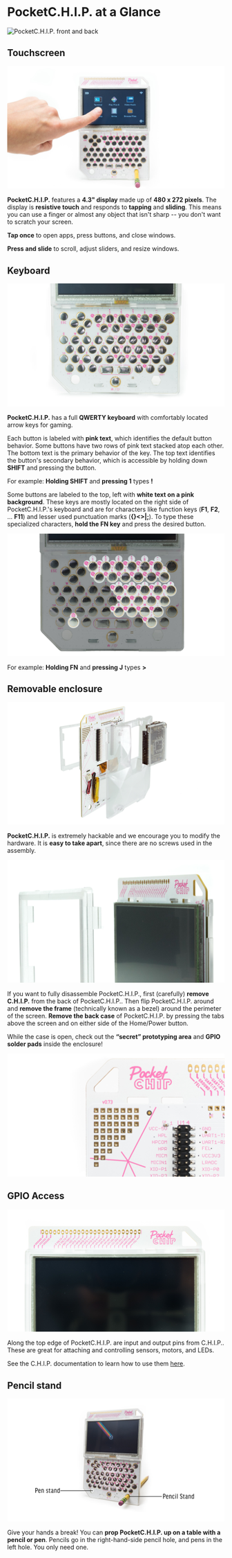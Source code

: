 # PocketC.H.I.P. at a Glance

![PocketC.H.I.P. front and back](front-and-back.png)

## Touchscreen

![touchscreen](images/finger-on-screen.jpg)

**PocketC.H.I.P.** features a **4.3" display** made up of **480 x 272 pixels**. The display is **resistive touch** and responds to **tapping** and **sliding**. This means you can use a finger or almost any object that isn't sharp -- you don't want to scratch your screen.

**Tap once** to open apps, press buttons, and close windows.

**Press and slide** to scroll, adjust sliders, and resize windows.

## Keyboard

![Keyboard layout](images/keyboard.jpg)

**PocketC.H.I.P.** has a full **QWERTY keyboard** with comfortably located arrow keys for gaming. 

Each button is labeled with **pink text**, which identifies the default button behavior. Some buttons have two rows of pink text stacked atop each other. The bottom text is the primary behavior of the key. The top text identifies the button's secondary behavior, which is accessible by holding down **SHIFT** and pressing the button. 

For example: **Holding SHIFT** and **pressing 1** types **!** 

Some buttons are labeled to the top, left with **white text on a pink background**. These keys are mostly located on the right side of PocketC.H.I.P.'s keyboard and are for characters like function keys (**F1**, **F2**, ... **F11**) and lesser used punctuation marks (**{}<>|;**). To type these specialized characters, **hold the FN key** and press the desired button.

![Function keys](images/function-keys.jpg)

For example: **Holding FN** and **pressing J** types **>**

## Removable enclosure
![Exploded View](images/exploded.jpg)

**PocketC.H.I.P.** is extremely hackable and we encourage you to modify the hardware. It is **easy to take apart**, since there are no screws used in the assembly. 

![Bezel](images/bezel.jpg)

If you want to fully disassemble PocketC.H.I.P., first (carefully) **remove C.H.I.P.** from the back of PocketC.H.I.P.. Then flip PocketC.H.I.P. around and **remove the frame** (technically known as a bezel) around the perimeter of the screen. **Remove the back case** of PocketC.H.I.P. by pressing the tabs above the screen and on either side of the Home/Power button.

While the case is open, check out the **“secret” prototyping area** and **GPIO solder pads** inside the enclosure!

![Open PocketC.H.I.P. to reveal a secret prototyping area](images/secret.jpg)

## GPIO Access

![GPIO](images/gpio.jpg)

Along the top edge of PocketC.H.I.P. are input and output pins from C.H.I.P.. These are great for attaching and controlling sensors, motors, and LEDs. 

See the C.H.I.P. documentation to learn how to use them [here](http://docs.getchip.com/#gpio).

## Pencil stand

![Stand it up with a pencil](images/stand.jpg)

Give your hands a break! You can **prop PocketC.H.I.P. up on a table with a pencil or pen**. Pencils go in the right-hand-side pencil hole, and pens in the left hole. You only need one.
